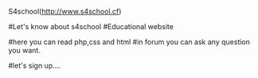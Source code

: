 S4school(http://www.s4school.cf)

#Let's know about s4school 
#Educational website

#here you can read php,css and html
#in forum you can ask any question you want.

#let's sign up....